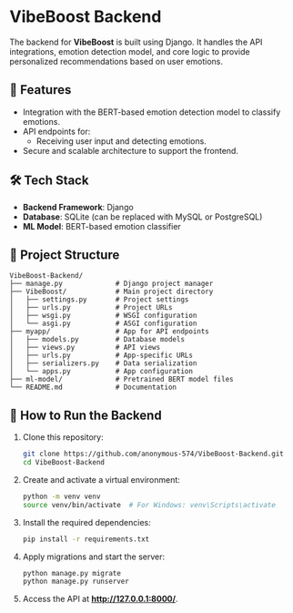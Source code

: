 # VibeBoost Backend  

The backend for **VibeBoost** is built using Django. It handles the API integrations, emotion detection model, and core logic to provide personalized recommendations based on user emotions.  

## 🌟 Features  
- Integration with the BERT-based emotion detection model to classify emotions.  
- API endpoints for:  
  - Receiving user input and detecting emotions.    
- Secure and scalable architecture to support the frontend.  

## 🛠️ Tech Stack  
- **Backend Framework**: Django  
- **Database**: SQLite (can be replaced with MySQL or PostgreSQL)  
- **ML Model**: BERT-based emotion classifier  

## 🚀 Project Structure  
```plaintext
VibeBoost-Backend/  
├── manage.py             # Django project manager  
├── VibeBoost/            # Main project directory  
│   ├── settings.py       # Project settings  
│   ├── urls.py           # Project URLs  
│   ├── wsgi.py           # WSGI configuration  
│   └── asgi.py           # ASGI configuration  
├── myapp/                # App for API endpoints  
│   ├── models.py         # Database models  
│   ├── views.py          # API views  
│   ├── urls.py           # App-specific URLs  
│   ├── serializers.py    # Data serialization  
│   └── apps.py           # App configuration  
├── ml-model/             # Pretrained BERT model files  
└── README.md             # Documentation
```
## 📖 How to Run the Backend
1. Clone this repository:
   ```bash
   git clone https://github.com/anonymous-574/VibeBoost-Backend.git
   cd VibeBoost-Backend
   ```
2. Create and activate a virtual environment:
   ```bash
   python -m venv venv  
   source venv/bin/activate  # For Windows: venv\Scripts\activate
   ```
3. Install the required dependencies:
   ```bash
   pip install -r requirements.txt
   ```
4. Apply migrations and start the server:
   ```bash
   python manage.py migrate  
   python manage.py runserver
   ```
5. Access the API at **http://127.0.0.1:8000/**.

  

